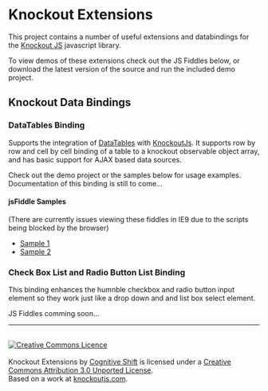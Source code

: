 Knockout Extensions
===================

This project contains a number of useful extensions and databindings for the [Knockout JS](http://knockoutjs.com) javascript library.

To view demos of these extensions check out the JS Fiddles below, or download the latest version of the source and run the included demo project.

## Knockout Data Bindings ##

### DataTables Binding
Supports the integration of [DataTables](http://datatables.net) with [KnockoutJs](http://knockoutjs.com).  It 
supports row by row and cell by cell binding of a table to a knockout observable object array, and has 
basic support for AJAX based data sources.

Check out the demo project or the samples below for usage examples.  Documentation of this binding is still to come...

#### jsFiddle Samples
(There are currently issues viewing these fiddles in IE9 due to the scripts being blocked by the browser)

- [Sample 1](http://jsfiddle.net/ducka/fPaQs/)
- [Sample 2](http://jsfiddle.net/ducka/haq2y/)

### Check Box List and Radio Button List Binding
This binding enhances the humnble checkbox and radio button input element so they work just like a drop down and and list box select element.

JS Fiddles comming soon...

---
<div><br />
<a rel="license" href="http://creativecommons.org/licenses/by/3.0/"><img alt="Creative Commons Licence" style="border-width:0" src="http://i.creativecommons.org/l/by/3.0/88x31.png" /></a><br /><br /><span xmlns:dct="http://purl.org/dc/terms/" href="http://purl.org/dc/dcmitype/InteractiveResource" property="dct:title" rel="dct:type">Knockout Extensions</span> by <a xmlns:cc="http://creativecommons.org/ns#" href="http://cogshift.com" property="cc:attributionName" rel="cc:attributionURL">Cognitive Shift</a> is licensed under a <a rel="license" href="http://creativecommons.org/licenses/by/3.0/">Creative Commons Attribution 3.0 Unported License</a>.<br />Based on a work at <a xmlns:dct="http://purl.org/dc/terms/" href="http://knockoutjs.com/" rel="dct:source">knockoutjs.com</a>.
</div>